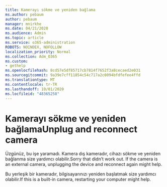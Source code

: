 ```yaml
---
title: Kamerayı sökme ve yeniden bağlama
ms.author: pebaum
author: pebaum
manager: mnirkhe
ms.date: 04/21/2020
ms.audience: Admin
ms.topic: article
ms.service: o365-administration
ROBOTS: NOINDEX, NOFOLLOW
localization_priority: Normal
ms.collection: Adm_O365
ms.custom:
- gethelp
ms.openlocfilehash: 8cd57e5df85717cb7814f7652f3a8cecaed2e031
ms.sourcegitcommit: 9a39e7cff11854c54c717a2c0094bfdfefee4ffd
ms.translationtype: MT
ms.contentlocale: tr-TR
ms.lasthandoff: 10/01/2020
ms.locfileid: "48365258"
---
```

# <a name="unplug-and-reconnect-camera"></a><span data-ttu-id="b4dd9-102">Kamerayı sökme ve yeniden bağlama</span><span class="sxs-lookup"><span data-stu-id="b4dd9-102">Unplug and reconnect camera</span></span>

<span data-ttu-id="b4dd9-103">Üzgünüz, bu işe yaramadı. Kamera dış kameradır, cihazı sökme ve yeniden bağlanma size yardımcı olabilir.</span><span class="sxs-lookup"><span data-stu-id="b4dd9-103">Sorry that didn’t work out. If the camera is an external camera, unplugging the device and reconnect again might help.</span></span>

<span data-ttu-id="b4dd9-104">Bu yerleşik bir kameradır, bilgisayarınızı yeniden başlatmak size yardımcı olabilir.</span><span class="sxs-lookup"><span data-stu-id="b4dd9-104">If this is a built-in camera, restarting your computer might help.</span></span>

